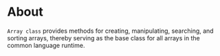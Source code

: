 ﻿# About

`Array class` provides methods for creating, manipulating, searching, and sorting arrays, thereby serving as the base class for all arrays in the common language runtime.